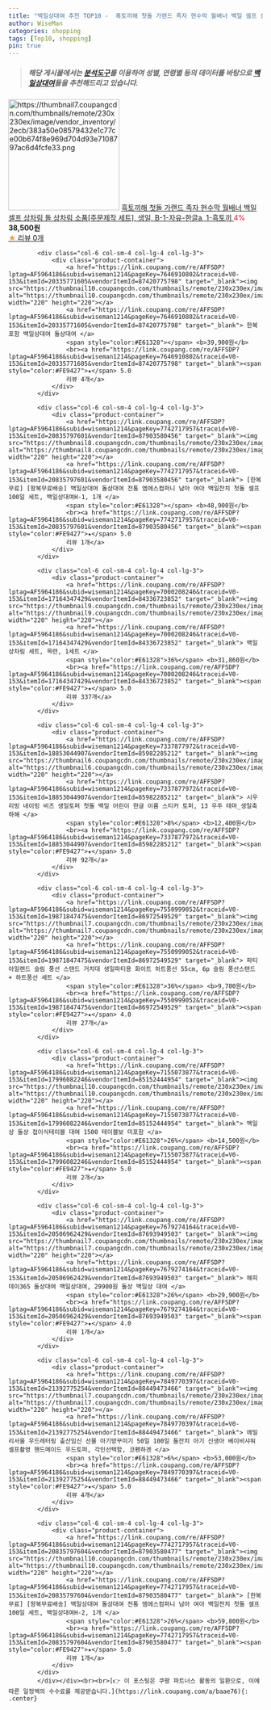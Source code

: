 ```yaml
---
title: "백일상대여 추천 TOP10 -  흑토끼해 첫돌 가랜드 족자 현수막 월배너 백일 셀프 상차림 돌 상차림 소품[주문제작 세트], 생일, B-1-자유-한글a, "
author: WiseMan
categories: shopping
tags: [Top10, shopping]
pin: true
---
```


> ##### 해당 게시물에서는 [**분석도구**](https://itemscout.io/)를 이용하여 **성별**, **연령별** 등의 데이터를 바탕으로 [**백일상대여**](https://link.coupang.com/a/baae76)들을 추천해드리고 있습니다.
<div class="container"><div class="row">
            <div class="col-6 col-sm-4 col-lg-4 col-lg-3">
                <div class="product-container">
                    <a href="https://link.coupang.com/re/AFFSDP?lptag=AF5964186&subid=wiseman1214&pageKey=7818834056&traceid=V0-153&itemId=21230324204&vendorItemId=88291118741" target="_blank"><img src="https://thumbnail7.coupangcdn.com/thumbnails/remote/230x230ex/image/vendor_inventory/2ecb/383a50e08579432e1c77ce00b674f8e969d704d93e7108797ac6d4fcfe33.png" alt="https://thumbnail7.coupangcdn.com/thumbnails/remote/230x230ex/image/vendor_inventory/2ecb/383a50e08579432e1c77ce00b674f8e969d704d93e7108797ac6d4fcfe33.png" width="220" height="220"></a>
                    <a href="https://link.coupang.com/re/AFFSDP?lptag=AF5964186&subid=wiseman1214&pageKey=7818834056&traceid=V0-153&itemId=21230324204&vendorItemId=88291118741" target="_blank"> 흑토끼해 첫돌 가랜드 족자 현수막 월배너 백일 셀프 상차림 돌 상차림 소품[주문제작 세트], 생일, B-1-자유-한글a, 1-흑토끼 </a>
                    <span style="color:#E61328">4%</span> <b>38,500원</b>
                    <br><a href="https://link.coupang.com/re/AFFSDP?lptag=AF5964186&subid=wiseman1214&pageKey=7818834056&traceid=V0-153&itemId=21230324204&vendorItemId=88291118741" target="_blank"><span style="color:#FE9427">★</span> 
                    리뷰 0개</a>
                </div>
            </div>
            
            <div class="col-6 col-sm-4 col-lg-4 col-lg-3">
                <div class="product-container">
                    <a href="https://link.coupang.com/re/AFFSDP?lptag=AF5964186&subid=wiseman1214&pageKey=7646910802&traceid=V0-153&itemId=20335771605&vendorItemId=87420775798" target="_blank"><img src="https://thumbnail10.coupangcdn.com/thumbnails/remote/230x230ex/image/vendor_inventory/2ecb/b3c524db645931d31a5f5a04b2da5d54e918ddd3a2c61962c3fde8c1c23b.jpg" alt="https://thumbnail10.coupangcdn.com/thumbnails/remote/230x230ex/image/vendor_inventory/2ecb/b3c524db645931d31a5f5a04b2da5d54e918ddd3a2c61962c3fde8c1c23b.jpg" width="220" height="220"></a>
                    <a href="https://link.coupang.com/re/AFFSDP?lptag=AF5964186&subid=wiseman1214&pageKey=7646910802&traceid=V0-153&itemId=20335771605&vendorItemId=87420775798" target="_blank"> 한복포함 백일상대여 돌상대여 </a>
                    <span style="color:#E61328"></span> <b>39,900원</b>
                    <br><a href="https://link.coupang.com/re/AFFSDP?lptag=AF5964186&subid=wiseman1214&pageKey=7646910802&traceid=V0-153&itemId=20335771605&vendorItemId=87420775798" target="_blank"><span style="color:#FE9427">★</span> 5.0
                    리뷰 4개</a>
                </div>
            </div>
            
            <div class="col-6 col-sm-4 col-lg-4 col-lg-3">
                <div class="product-container">
                    <a href="https://link.coupang.com/re/AFFSDP?lptag=AF5964186&subid=wiseman1214&pageKey=7742717957&traceid=V0-153&itemId=20835797601&vendorItemId=87903580456" target="_blank"><img src="https://thumbnail8.coupangcdn.com/thumbnails/remote/230x230ex/image/vendor_inventory/9b4e/ca340a6981e4caf39d38d329c25f5de36216d628b9316a446dfcacb11f61.jpg" alt="https://thumbnail8.coupangcdn.com/thumbnails/remote/230x230ex/image/vendor_inventory/9b4e/ca340a6981e4caf39d38d329c25f5de36216d628b9316a446dfcacb11f61.jpg" width="220" height="220"></a>
                    <a href="https://link.coupang.com/re/AFFSDP?lptag=AF5964186&subid=wiseman1214&pageKey=7742717957&traceid=V0-153&itemId=20835797601&vendorItemId=87903580456" target="_blank"> [한복무료] [왕복무료배송] 백일상대여 돌상대여 전통 엠에스컴퍼니 남아 여아 백일잔치 첫돌 셀프 100일 세트, 백일상대여H-1, 1개 </a>
                    <span style="color:#E61328"></span> <b>48,900원</b>
                    <br><a href="https://link.coupang.com/re/AFFSDP?lptag=AF5964186&subid=wiseman1214&pageKey=7742717957&traceid=V0-153&itemId=20835797601&vendorItemId=87903580456" target="_blank"><span style="color:#FE9427">★</span> 5.0
                    리뷰 1개</a>
                </div>
            </div>
            
            <div class="col-6 col-sm-4 col-lg-4 col-lg-3">
                <div class="product-container">
                    <a href="https://link.coupang.com/re/AFFSDP?lptag=AF5964186&subid=wiseman1214&pageKey=7000208246&traceid=V0-153&itemId=17164347429&vendorItemId=84336723852" target="_blank"><img src="https://thumbnail9.coupangcdn.com/thumbnails/remote/230x230ex/image/rs_quotation_api/aobozuod/62212e49b0ae452a8921a38b7e911788.jpg" alt="https://thumbnail9.coupangcdn.com/thumbnails/remote/230x230ex/image/rs_quotation_api/aobozuod/62212e49b0ae452a8921a38b7e911788.jpg" width="220" height="220"></a>
                    <a href="https://link.coupang.com/re/AFFSDP?lptag=AF5964186&subid=wiseman1214&pageKey=7000208246&traceid=V0-153&itemId=17164347429&vendorItemId=84336723852" target="_blank"> 백일 상차림 세트, 목련, 1세트 </a>
                    <span style="color:#E61328">36%</span> <b>31,860원</b>
                    <br><a href="https://link.coupang.com/re/AFFSDP?lptag=AF5964186&subid=wiseman1214&pageKey=7000208246&traceid=V0-153&itemId=17164347429&vendorItemId=84336723852" target="_blank"><span style="color:#FE9427">★</span> 5.0
                    리뷰 337개</a>
                </div>
            </div>
            
            <div class="col-6 col-sm-4 col-lg-4 col-lg-3">
                <div class="product-container">
                    <a href="https://link.coupang.com/re/AFFSDP?lptag=AF5964186&subid=wiseman1214&pageKey=7337877972&traceid=V0-153&itemId=18853044907&vendorItemId=85982285212" target="_blank"><img src="https://thumbnail6.coupangcdn.com/thumbnails/remote/230x230ex/image/vendor_inventory/9851/b4755af79bbbdf108f06082b42fe5f59bae576383330f52a3a9af18bdeb9.jpg" alt="https://thumbnail6.coupangcdn.com/thumbnails/remote/230x230ex/image/vendor_inventory/9851/b4755af79bbbdf108f06082b42fe5f59bae576383330f52a3a9af18bdeb9.jpg" width="220" height="220"></a>
                    <a href="https://link.coupang.com/re/AFFSDP?lptag=AF5964186&subid=wiseman1214&pageKey=7337877972&traceid=V0-153&itemId=18853044907&vendorItemId=85982285212" target="_blank"> 시우리빙 네이밍 비즈 생일토퍼 첫돌 백일 어린이 한글 이름 스티커 토퍼, 13 우주 테마_생일축하해 </a>
                    <span style="color:#E61328">8%</span> <b>12,400원</b>
                    <br><a href="https://link.coupang.com/re/AFFSDP?lptag=AF5964186&subid=wiseman1214&pageKey=7337877972&traceid=V0-153&itemId=18853044907&vendorItemId=85982285212" target="_blank"><span style="color:#FE9427">★</span> 5.0
                    리뷰 92개</a>
                </div>
            </div>
            
            <div class="col-6 col-sm-4 col-lg-4 col-lg-3">
                <div class="product-container">
                    <a href="https://link.coupang.com/re/AFFSDP?lptag=AF5964186&subid=wiseman1214&pageKey=7550999052&traceid=V0-153&itemId=19871847475&vendorItemId=86972549529" target="_blank"><img src="https://thumbnail7.coupangcdn.com/thumbnails/remote/230x230ex/image/vendor_inventory/54fc/d861e5be3792260088ccef1953539bfb05598a1ac52e636aa6350fd83224.jpg" alt="https://thumbnail7.coupangcdn.com/thumbnails/remote/230x230ex/image/vendor_inventory/54fc/d861e5be3792260088ccef1953539bfb05598a1ac52e636aa6350fd83224.jpg" width="220" height="220"></a>
                    <a href="https://link.coupang.com/re/AFFSDP?lptag=AF5964186&subid=wiseman1214&pageKey=7550999052&traceid=V0-153&itemId=19871847475&vendorItemId=86972549529" target="_blank"> 파티아일랜드 슬림 풍선 스탠드 거치대 생일파티용 화이트 하트풍선 55cm, 6p 슬림 풍선스탠드 + 하트풍선 세트 </a>
                    <span style="color:#E61328">36%</span> <b>9,700원</b>
                    <br><a href="https://link.coupang.com/re/AFFSDP?lptag=AF5964186&subid=wiseman1214&pageKey=7550999052&traceid=V0-153&itemId=19871847475&vendorItemId=86972549529" target="_blank"><span style="color:#FE9427">★</span> 4.0
                    리뷰 27개</a>
                </div>
            </div>
            
            <div class="col-6 col-sm-4 col-lg-4 col-lg-3">
                <div class="product-container">
                    <a href="https://link.coupang.com/re/AFFSDP?lptag=AF5964186&subid=wiseman1214&pageKey=7155073877&traceid=V0-153&itemId=17996082246&vendorItemId=85152444954" target="_blank"><img src="https://thumbnail10.coupangcdn.com/thumbnails/remote/230x230ex/image/vendor_inventory/086b/bd4ec1694916c2c97feb5a6888e0ef98d1fdeb98ccd9c1b2f8d2ddc06d81.jpg" alt="https://thumbnail10.coupangcdn.com/thumbnails/remote/230x230ex/image/vendor_inventory/086b/bd4ec1694916c2c97feb5a6888e0ef98d1fdeb98ccd9c1b2f8d2ddc06d81.jpg" width="220" height="220"></a>
                    <a href="https://link.coupang.com/re/AFFSDP?lptag=AF5964186&subid=wiseman1214&pageKey=7155073877&traceid=V0-153&itemId=17996082246&vendorItemId=85152444954" target="_blank"> 백일상 돌상 접이식테이블 대여 1500 테이블보 미포함 </a>
                    <span style="color:#E61328">26%</span> <b>14,500원</b>
                    <br><a href="https://link.coupang.com/re/AFFSDP?lptag=AF5964186&subid=wiseman1214&pageKey=7155073877&traceid=V0-153&itemId=17996082246&vendorItemId=85152444954" target="_blank"><span style="color:#FE9427">★</span> 5.0
                    리뷰 2개</a>
                </div>
            </div>
            
            <div class="col-6 col-sm-4 col-lg-4 col-lg-3">
                <div class="product-container">
                    <a href="https://link.coupang.com/re/AFFSDP?lptag=AF5964186&subid=wiseman1214&pageKey=7679274164&traceid=V0-153&itemId=20506962429&vendorItemId=87693949503" target="_blank"><img src="https://thumbnail7.coupangcdn.com/thumbnails/remote/230x230ex/image/vendor_inventory/0afb/f55dc719804129e369df1a382c69a31a805244cbda05c0701199737fd4e2.jpg" alt="https://thumbnail7.coupangcdn.com/thumbnails/remote/230x230ex/image/vendor_inventory/0afb/f55dc719804129e369df1a382c69a31a805244cbda05c0701199737fd4e2.jpg" width="220" height="220"></a>
                    <a href="https://link.coupang.com/re/AFFSDP?lptag=AF5964186&subid=wiseman1214&pageKey=7679274164&traceid=V0-153&itemId=20506962429&vendorItemId=87693949503" target="_blank"> 해피데이365 돌상대여 백일상대여, 29900원 돌상 백일상 대여 </a>
                    <span style="color:#E61328">26%</span> <b>29,900원</b>
                    <br><a href="https://link.coupang.com/re/AFFSDP?lptag=AF5964186&subid=wiseman1214&pageKey=7679274164&traceid=V0-153&itemId=20506962429&vendorItemId=87693949503" target="_blank"><span style="color:#FE9427">★</span> 4.0
                    리뷰 1개</a>
                </div>
            </div>
            
            <div class="col-6 col-sm-4 col-lg-4 col-lg-3">
                <div class="product-container">
                    <a href="https://link.coupang.com/re/AFFSDP?lptag=AF5964186&subid=wiseman1214&pageKey=7849770397&traceid=V0-153&itemId=21392775254&vendorItemId=88449473466" target="_blank"><img src="https://thumbnail7.coupangcdn.com/thumbnails/remote/230x230ex/image/vendor_inventory/c9c2/fa6969d223a5d44b7fe00aa2cd71e2ba159da42ba4125cbde8d9da6f1638.png" alt="https://thumbnail7.coupangcdn.com/thumbnails/remote/230x230ex/image/vendor_inventory/c9c2/fa6969d223a5d44b7fe00aa2cd71e2ba159da42ba4125cbde8d9da6f1638.png" width="220" height="220"></a>
                    <a href="https://link.coupang.com/re/AFFSDP?lptag=AF5964186&subid=wiseman1214&pageKey=7849770397&traceid=V0-153&itemId=21392775254&vendorItemId=88449473466" target="_blank"> 에밀리서울 우드레터링 출산임신 선물 아기방꾸미기 50일 100일 돌잔치 아기 신생아 베이비샤워 셀프촬영 핸드메이드 우드토퍼, 각인선택함, 코펜하겐 </a>
                    <span style="color:#E61328">6%</span> <b>53,000원</b>
                    <br><a href="https://link.coupang.com/re/AFFSDP?lptag=AF5964186&subid=wiseman1214&pageKey=7849770397&traceid=V0-153&itemId=21392775254&vendorItemId=88449473466" target="_blank"><span style="color:#FE9427">★</span> 5.0
                    리뷰 4개</a>
                </div>
            </div>
            
            <div class="col-6 col-sm-4 col-lg-4 col-lg-3">
                <div class="product-container">
                    <a href="https://link.coupang.com/re/AFFSDP?lptag=AF5964186&subid=wiseman1214&pageKey=7742717957&traceid=V0-153&itemId=20835797604&vendorItemId=87903580477" target="_blank"><img src="https://thumbnail10.coupangcdn.com/thumbnails/remote/230x230ex/image/vendor_inventory/d9f0/c20572bec9167632cb1c1824f9d1ca8c0298bcf70bc2f3a506b3cc909131.jpg" alt="https://thumbnail10.coupangcdn.com/thumbnails/remote/230x230ex/image/vendor_inventory/d9f0/c20572bec9167632cb1c1824f9d1ca8c0298bcf70bc2f3a506b3cc909131.jpg" width="220" height="220"></a>
                    <a href="https://link.coupang.com/re/AFFSDP?lptag=AF5964186&subid=wiseman1214&pageKey=7742717957&traceid=V0-153&itemId=20835797604&vendorItemId=87903580477" target="_blank"> [한복무료] [왕복무료배송] 백일상대여 돌상대여 전통 엠에스컴퍼니 남아 여아 백일잔치 첫돌 셀프 100일 세트, 백일상대여H-2, 1개 </a>
                    <span style="color:#E61328">26%</span> <b>59,800원</b>
                    <br><a href="https://link.coupang.com/re/AFFSDP?lptag=AF5964186&subid=wiseman1214&pageKey=7742717957&traceid=V0-153&itemId=20835797604&vendorItemId=87903580477" target="_blank"><span style="color:#FE9427">★</span> 5.0
                    리뷰 1개</a>
                </div>
            </div>
            </div></div><br><br>[👉 이 포스팅은 쿠팡 파트너스 활동의 일환으로, 이에 따른 일정액의 수수료를 제공받습니다.](https://link.coupang.com/a/baae76){: .center}